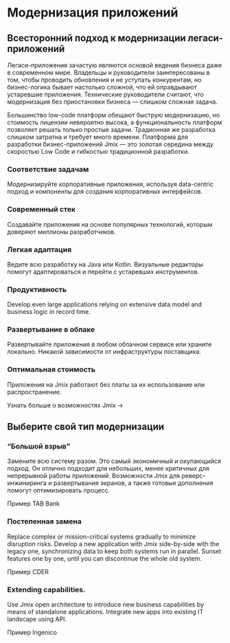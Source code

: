 # Модернизация приложений

## Всесторонний подход к модернизации легаси-приложений

Легаси-приложения зачастую являются основой ведения бизнеса даже в современном мире. Владельцы и руководители заинтересованы в том, чтобы проводить обновления и не уступать конкурентам, но бизнес-логика бывает настолько сложной, что ей оправдывают устаревшие приложения. Технические руководители считают, что модернизация без приостановки бизнеса — слишком сложная задача.

Большинство low-code платформ обещают быструю модернизацию, но стоимость лицензии невероятно высока, а функциональность платформ позволяет решать только простые задачи. Традионная же разработка слишком затратна и требует много времени. Платформа для разработки бизнес-приложений Jmix — это золотая середина между скоростью Low Code и гибкостью традиционной разработки.

### Соответствие задачам

Модернизируйте корпоративные приложения, используя data-centric подход и компоненты для создания корпоративных интерфейсов.

### Современный стек

Создавайте приложения на основе популярных технологий, которым доверяют миллионы разработчиков.

### Легкая адаптация

Ведите всю разработку на Java или Kotlin. Визуальные редакторы помогут адаптироваться и перейти с устаревших инструментов.

### Продуктивность

Develop even large applications relying on extensive data model and business logic in record time.

### Развертывание в облаке

Развертывайте приложения в любом облачном сервисе или храните локально. Никакой зависимости от инфраструктуры поставщика.

### Оптимальная стоимость

Приложения на Jmix работают без платы за их использование или распространение.


Узнать больше о возможностях Jmix ->

## Выберите свой тип модернизации

### “Большой взрыв”

Замените всю систему разом. Это самый экономичный и окупающийся подход. Он отлично подходит для небольших, менее критичных для непрерывной работы приложений. Возможности Jmix для реверс-инжиниринга и развертывания экранов, а также готовые дополнения помогут оптимизировать процесс.

Пример TAB Bank


### Постепенная замена

Replace complex or mission-critical systems gradually to minimize disruption risks. Develop a new application with Jmix side-by-side with the legacy one, synchronizing data to keep both systems run in parallel. Sunset features one by one, until you can discontinue the whole old system.

Пример CDER


### Extending capabilities.

Use Jmix open architecture to introduce new business capabilities by means of standalone applications. Integrate new apps into existing IT landscape using API.

Пример Ingenico

